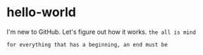 # hello-world
I'm new to GitHub. Let's figure out how it works.
`the all is mind`

```
for everything that has a beginning, an end must be
```

